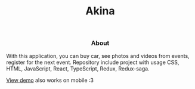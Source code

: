 <h1 align="center">Akina</h1>
<br/>

<h3 align="center">About</h3> 
  
<p textAlign="center">With this application, you can buy car, see photos and videos from events, register for the next event.
Repository include project with usage CSS, HTML, JavaScript, React, TypeScript, Redux, Redux-saga.</p>

[View demo](https://hormard.github.io/Akina/) also works on mobile :3
